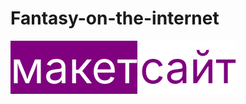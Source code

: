 # Fantasy-on-the-internet
   

<a style = "text-decoration: none; width: 50%; height: 100%; background:purple; color:white; font-size:5em;" href = "https://www.figma.com/design/3XBu7RepnCQxQut2rh5WAD/Untitled?node-id=5-84&t=aODZTlt86jWRYtQA-1">макет</a>
<a style = "text-decoration: none; width: 50%; height: 100%; background:white; color:purple; font-size:5em;" href = "https://renetass.github.io/Fantasy-on-the-internet/FANTASY.html">сайт</a>

